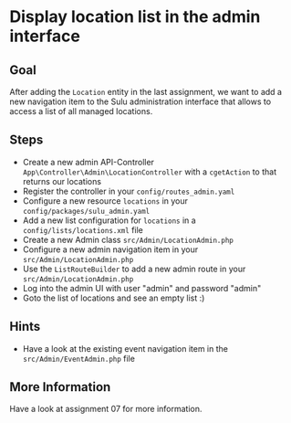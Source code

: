 Display location list in the admin interface
==============================================================

Goal
----

After adding the `Location` entity in the last assignment, we want to add a new navigation item to the
Sulu administration interface that allows to access a list of all managed locations.

Steps
-----

* Create a new admin API-Controller `App\Controller\Admin\LocationController` with a `cgetAction` to that returns our locations
* Register the controller in your `config/routes_admin.yaml`
* Configure a new resource `locations` in your `config/packages/sulu_admin.yaml`
* Add a new list configuration for `locations` in a `config/lists/locations.xml` file
* Create a new Admin class `src/Admin/LocationAdmin.php`
* Configure a new admin navigation item in your `src/Admin/LocationAdmin.php`
* Use the `ListRouteBuilder` to add a new admin route in your `src/Admin/LocationAdmin.php`
* Log into the admin UI with user "admin" and password "admin"
* Goto the list of locations and see an empty list :)

Hints
-----

* Have a look at the existing event navigation item in the `src/Admin/EventAdmin.php` file

More Information
----------------

Have a look at assignment 07 for more information.
